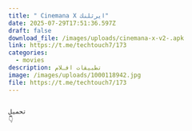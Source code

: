```yaml
---
title: " Cinemana X ايرثلنك"
date: 2025-07-29T17:51:36.597Z
draft: false
download_file: /images/uploads/cinemana-x-v2-.apk
link: https://t.me/techtouch7/173
categories:
  - movies
description: تطبيقات افـلام
image: /images/uploads/1000118942.jpg
file: https://t.me/techtouch7/173
---
```

![]()

```
تحميل 
👇
```